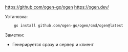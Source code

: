 https://github.com/ogen-go/ogen
https://ogen.dev/


Установка:
```sh
    go install github.com/ogen-go/ogen/cmd/ogen@latest
```

Заметки:
- Генерируется сразу и сервер и клиент
